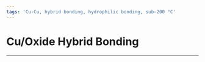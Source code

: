 ```yaml
---
tags: 'Cu-Cu, hybrid bonding, hydrophilic bonding, sub-200 °C'
---
```


# Cu/Oxide Hybrid Bonding

---

